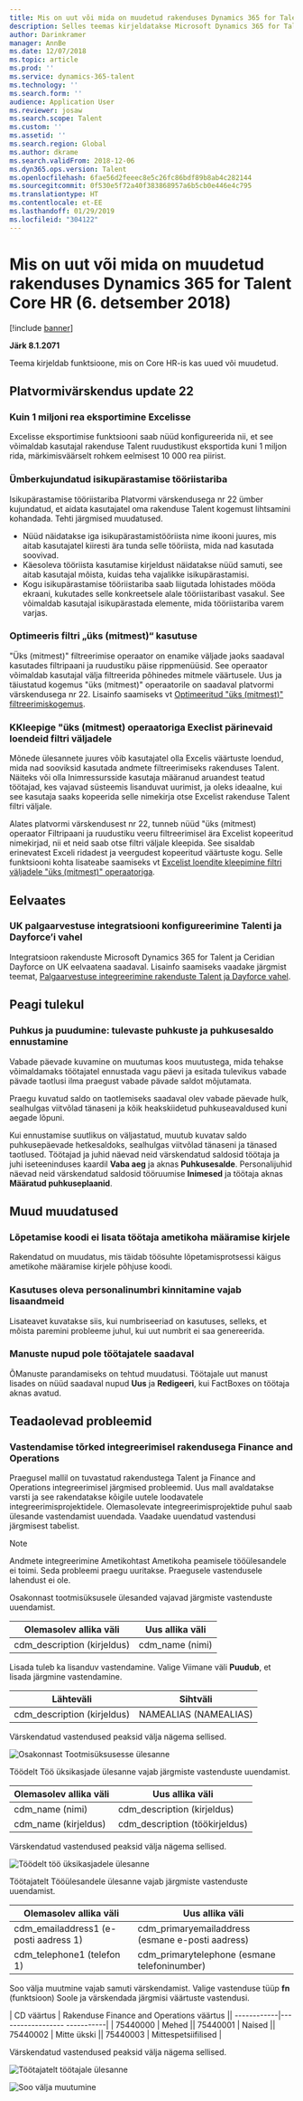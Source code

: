 ```yaml
---
title: Mis on uut või mida on muudetud rakenduses Dynamics 365 for Talent Core HR (6. detsember 2018)
description: Selles teemas kirjeldatakse Microsoft Dynamics 365 for Talent Core HR-i uusi või muutunud funktsioone.
author: Darinkramer
manager: AnnBe
ms.date: 12/07/2018
ms.topic: article
ms.prod: ''
ms.service: dynamics-365-talent
ms.technology: ''
ms.search.form: ''
audience: Application User
ms.reviewer: josaw
ms.search.scope: Talent
ms.custom: ''
ms.assetid: ''
ms.search.region: Global
ms.author: dkrame
ms.search.validFrom: 2018-12-06
ms.dyn365.ops.version: Talent
ms.openlocfilehash: 6fae56d2feeec8e5c26fc86bdf89b8ab4c282144
ms.sourcegitcommit: 0f530e5f72a40f383868957a6b5cb0e446e4c795
ms.translationtype: HT
ms.contentlocale: et-EE
ms.lasthandoff: 01/29/2019
ms.locfileid: "304122"
---
```

# <a name="whats-new-or-changed-in-dynamics-365-for-talent-core-hr-december-6-2018"></a>Mis on uut või mida on muudetud rakenduses Dynamics 365 for Talent Core HR (6. detsember 2018)

[!include [banner](includes/banner.md)]

**Järk 8.1.2071**

Teema kirjeldab funktsioone, mis on Core HR-is kas uued või muudetud.


## <a name="platform-update-22"></a>Platvormivärskendus update 22

### <a name="export-up-to-1-million-rows-to-excel"></a>Kuin 1 miljoni rea eksportimine Excelisse

Excelisse eksportimise funktsiooni saab nüüd konfigureerida nii, et see võimaldab kasutajal rakenduse Talent ruudustikust eksportida kuni 1 miljon rida, märkimisväärselt rohkem eelmisest 10 000 rea piirist. 

### <a name="restyled-personalization-toolbar"></a>Ümberkujundatud isikupärastamise tööriistariba

Isikupärastamise tööriistariba Platvormi värskendusega nr 22 ümber kujundatud, et aidata kasutajatel oma rakenduse Talent kogemust lihtsamini kohandada. Tehti järgmised muudatused. 

-  Nüüd näidatakse iga isikupärastamistööriista nime ikooni juures, mis aitab kasutajatel kiiresti ära tunda selle tööriista, mida nad kasutada soovivad.
-  Käesoleva tööriista kasutamise kirjeldust näidatakse nüüd samuti, see aitab kasutajal mõista, kuidas teha vajalikke isikupärastamisi.  
-  Kogu isikupärastamise tööriistariba saab liigutada lohistades mööda ekraani, kukutades selle konkreetsele alale tööriistaribast vasakul. See võimaldab kasutajal isikupärastada elemente, mida tööriistariba varem varjas.   

### <a name="optimized-is-one-of-filtering-experience"></a>Optimeeris filtri „üks (mitmest)“ kasutuse

"Üks (mitmest)" filtreerimise operaator on enamike väljade jaoks saadaval kasutades filtripaani ja ruudustiku päise rippmenüüsid. See operaator võimaldab kasutajal välja filtreerida põhinedes mitmele väärtusele. Uus ja täiustatud kogemus "üks (mitmest)" operaatorile on saadaval platvormi värskendusega nr 22. Lisainfo saamiseks vt [Optimeeritud "üks (mitmest)" filtreerimiskogemus](https://docs.microsoft.com/business-applications-release-notes/October18/dynamics365-finance-operations/improved-isoneof-filtering).

### <a name="paste-lists-from-excel-into-filter-fields-with-the-is-one-of-operator"></a>KKleepige "üks (mitmest) operaatoriga Execlist pärinevaid loendeid filtri väljadele

Mõnede ülesannete juures võib kasutajatel olla Excelis väärtuste loendud, mida nad sooviksid kasutada andmete filtreerimiseks rakenduses Talent. Näiteks või olla Inimressursside kasutaja määranud aruandest teatud töötajad, kes vajavad süsteemis lisanduvat uurimist, ja oleks ideaalne, kui see kasutaja saaks kopeerida selle nimekirja otse Excelist rakenduse Talent filtri väljale.

Alates platvormi värskendusest nr 22, tunneb nüüd "üks (mitmest) operaator Filtripaani ja ruudustiku veeru filtreerimisel ära Excelist kopeeritud nimekirjad, nii et neid saab otse filtri väljale kleepida. See sisaldab erinevatest Exceli ridadest ja veergudest kopeeritud väärtuste kogu. Selle funktsiooni kohta lisateabe saamiseks vt [Excelist loendite kleepimine filtri väljadele "üks (mitmest)" operaatoriga](https://docs.microsoft.com/business-applications-release-notes/October18/dynamics365-finance-operations/paste-filter-lists-from-excel).

## <a name="in-preview"></a>Eelvaates

### <a name="configure-uk-payroll-integration-between-talent-and-dayforce"></a>UK palgaarvestuse integratsiooni konfigureerimine Talenti ja Dayforce’i vahel

Integratsioon rakenduste Microsoft Dynamics 365 for Talent ja Ceridian Dayforce on UK eelvaatena saadaval. Lisainfo saamiseks vaadake järgmist teemat, [Palgaarvestuse integreerimine rakenduste Talent ja Dayforce vahel](https://docs.microsoft.com/en-us/dynamics365/unified-operations/talent/configure-payroll-integration).

## <a name="coming-soon"></a>Peagi tulekul

### <a name="leave-and-absence-future-leave-and-forecasting-leave-balances"></a>Puhkus ja puudumine: tulevaste puhkuste ja puhkusesaldo ennustamine

Vabade päevade kuvamine on muutumas koos muutustega, mida tehakse võimaldamaks töötajatel ennustada vagu päevi ja esitada tulevikus vabade pävade taotlusi ilma praegust vabade pävade saldot mõjutamata. 

Praegu kuvatud saldo on taotlemiseks saadaval olev vabade päevade hulk, sealhulgas viitvõlad tänaseni ja kõik heakskiidetud puhkuseavaldused kuni aegade lõpuni. 

Kui ennustamise suutlikus on väljastatud, muutub kuvatav saldo puhkusepäevade hetkesaldoks, sealhulgas viitvõlad tänaseni ja tänased taotlused. Töötajad ja juhid näevad neid värskendatud saldosid töötaja ja juhi iseteeninduses kaardil **Vaba aeg** ja aknas **Puhkusesalde**. Personalijuhid näevad neid värskendatud saldosid tööruumise **Inimesed** ja töötaja aknas **Määratud puhkuseplaanid**.

## <a name="other-changes"></a>Muud muudatused 

### <a name="termination-code-is-not-populated-to-the-worker-position-assignment-record"></a>Lõpetamise koodi ei lisata töötaja ametikoha määramise kirjele

Rakendatud on muudatus, mis täidab töösuhte lõpetamisprotsessi käigus ametikohe määramise kirjele põhjuse koodi.

### <a name="validation-for-personnel-number-being-in-use-needs-additional-details"></a>Kasutuses oleva personalinumbri kinnitamine vajab lisaandmeid

Lisateavet kuvatakse siis, kui numbriseeriad on kasutuses, selleks, et mõista paremini probleeme juhul, kui uut numbrit ei saa genereerida.
 
### <a name="attachments-buttons-not-available-for-workers"></a>Manuste nupud pole töötajatele saadaval

ÕManuste parandamiseks on tehtud muudatusi. Töötajale uut manust lisades on nüüd saadaval nupud **Uus** ja **Redigeeri**, kui FactBoxes on töötaja aknas avatud. 

## <a name="known-issues"></a>Teadaolevad probleemid

### <a name="mapping-errors-in-the-integration-with-finance-and-operations"></a>Vastendamise tõrked integreerimisel rakendusega Finance and Operations

Praegusel mallil on tuvastatud rakendustega Talent ja Finance and Operations integreerimisel järgmised probleemid. Uus mall avaldatakse varsti ja see rakendatakse kõigile uutele loodavatele integreerimisprojektidele. Olemasolevate integreerimisprojektide puhul saab ülesande vastendamist uuendada. Vaadake uuendatud vastendusi järgmisest tabelist. 

>[!NOTE]
> Andmete integreerimine Ametikohtast Ametikoha peamisele tööülesandele ei toimi. Seda probleemi praegu uuritakse. Praegusele vastendusele lahendust ei ole. 

Osakonnast tootmisüksusele ülesanded vajavad järgmiste vastenduste uuendamist.

| Olemasolev allika väli          | Uus allika väli |
| -------------------------------|------------------|
| cdm_description (kirjeldus)  | cdm_name (nimi)  |

Lisada tuleb ka lisanduv vastendamine. Valige Viimane väli **Puudub**, et lisada järgmine vastendamine.

| Lähteväli                   | Sihtväli    |
| -------------------------------|----------------------|
| cdm_description (kirjeldus)  | NAMEALIAS (NAMEALIAS)|

Värskendatud vastendused peaksid välja nägema sellised.

![Osakonnast Tootmisüksusesse ülesanne](./media/DepartmentMapping.png)


Töödelt Töö üksikasjade ülesanne vajab järgmiste vastenduste uuendamist.

| Olemasolev allika väli          | Uus allika väli                   |
| -------------------------------|------------------------------------|
| cdm_name (nimi)                | cdm_description (kirjeldus)      |
| cdm_name (kirjeldus)         | cdm_description (töökirjeldus)|


Värskendatud vastendused peaksid välja nägema sellised.

![Töödelt töö üksikasjadele ülesanne](./media/JobMapping.png)

Töötajatelt Tööülesandele ülesanne vajab järgmiste vastenduste uuendamist.

| Olemasolev allika väli                 | Uus allika väli                               |
| --------------------------------------|------------------------------------------------|
| cdm_emailaddress1 (e-posti aadress 1)   | cdm_primaryemailaddress (esmane e-posti aadress) |
| cdm_telephone1 (telefon 1)          | cdm_primarytelephone (esmane telefoninumber)       |

Soo välja muutmine vajab samuti värskendamist. Valige vastenduse tüüp **fn** (funktsioon) Soole ja värskendada järgmisi väärtuste vastendusi.

| CD väärtus | Rakenduse Finance and Operations väärtus || ------------|------------------ -----------| | 75440000 | Mehed || 75440001 | Naised || 75440002 | Mitte ükski || 75440003 | Mittespetsiifilised |

Värskendatud vastendused peaksid välja nägema sellised.

![Töötajatelt töötajale ülesanne](./media/WorkerMapping.png)

![Soo välja muutumine](./media/WorkerTransform.png)

